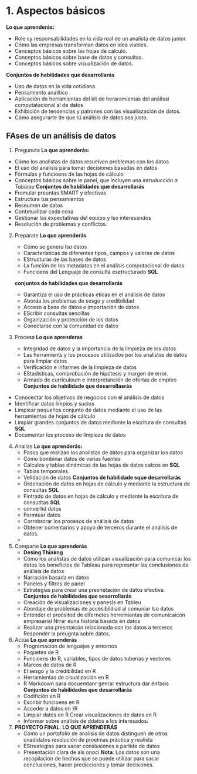 # 1. Aspectos básicos

**Lo que aprenderás:**
- Role sy responsabilidades en la vida real de un analista de datos junior.
- Cómo las empresas transforman datos en idea viables.
- Cenceptos básicos sobre las hojas de cálculo.
- Conceptos básicos sobre base de datos y consultas.
- Conceptos básicos sobre visualización de datos.


**Conjuntos de habilidades que desarrollarás**
- Uso de datos en la vida cotidiana
- Pensamiento analítico
- Aplicación de herramientas del kit de heraramientas del análissi computatacional al de datos
- Exhibición de tendencias y patrones con las visualiazación de datos.
- Cómo asegurarte de que tú análisis de datos sea justo.
## FAses de un análisis de datos



1. Pregunuta
  **Lo que aprenderás:** 
  - Cómo los analistas de datos resuelven problemas con los datos
  - El uso del análisis para tomar decisiones basadas en datos
  - Fórmulas y funcioens de las hojas de cálculo
  - Conceptos básicos sobre le panel, que incluyen una *intruducción a Tableau*
  **Conjuntos de habilidades que desarrollarás**
  - Fromular preuntas SMART y efectivas
  - Estructura tus pensamientos
  - Reseumen de datos
  - Contxtualizar cada cosa 
  - Gestionar las expectativas del equipo y lso interesandos
  - Resolución de problemas y conflictos.
2. Prepárate
   **Lo que aprenderás**
   - Cómo se genera lso datos
   - Características de diferentes tipos, campos y valorse de datos
   - EStructuras de las bases de datos
   - La función de los metadatos en el análisis computacional de datos
   - Funcioens del Lenguaje de consulta esetructurado **SQL**

    **conjuntos de habilidades que desarrollarás**
    - Garantiza el uso de prácticas éticas en el análisis de datos
    - Aborda los problemas de sesgo y credibilidad
    - Acceso a base de datos e importación de datos
    - EScribir consultas sencillas
    - Organización y protección de los datos
    - Conectarse con la comunidad de datos
3. Procesa
   **Lo que aprenderas**
   - Integridad de datos y la importancia de la limpieza de los datos
   - Las herramients y los procesos utilizados por los analistas de datos para limpiar datos
   - Verificación e informes de la limpieza de datos
   - EStadísticas, comprobación de hipótesis y margen de error. 
   - Armado de currículoum e interpretanción de ofertas de empleo
  **Conjuntos de habilidade que desarrollasrás**
  - Conocectar los objetivos de negocios con el análisis de datos
  - Identificar datos limpios y sucios
  - Limpiear pequeños conjunto de datos mediante el uso de las herramientas de hojas de cálculo
  - Limpiar grandes conjuntos de datos mediante la escritura de consultas **SQL**
  - Documentar los proceso de limpieza de datos
4. Analiza 
   **Lo que aprenderás:** 
   - Pasos que realizan los analistas de datos para organizar los datos
   - Cómo bombinar datos de varias fuentes
   - Cálculos y tablas dinámicas de las hojas de datos calcos en **SQL**
   - Tablas temporales
   - Velidación de datos
   **Conjuntos de habilidade sque desarrollarás**
   - Ordenación de datos en hojas de cálculo y mediante la estructura de consultas **SQL**
   - Fintrado de datos en hojas de cálculo y mediante la escritura de consutltas **SQL**
   - convertid datos
   - Formtear datos
   - Corrobrorar los procesos de análisis de datos
   - Obtener comentarios y apoyo de terceros durante el análisis de datos.
   - 
5. Comparte
    **Lo que aprenderás**
    - **Desing Thinkng** 
    - Cómo los analistas de datos utilizan visualización para comunicar los datos los beneficios de Tableau para represntar las conclusiones de análisis de datos 
    - Narración basada en datos
    - Paneles y filtros de panel
    - Estrategias para crear una presnetación de datos efectiva.
    **Conjuntos de habilidades que sesarrollarás**
    - Creación de visualizaciones y panesls en Tableu
    - Abordaje de problemas de accesibildiad al comuniar lso datos
    - Entender el proósitod de difernetes herremiantas de comunicaicón empresarial Nrrar euna historia basada en datos
    - Realizar una presntaicón relacionada con los datos a terceros Responder la preugnta sobre datos. 
6. Actúa
   **Lo que aprenderás**
   - Programación de lenguajes y entornos 
   - Paquetes de R
   - Funcioens de R, variables, tipos de datos tuberías y vectores
   - Marcos de datos de R 
   - El sesgo y la credibilidad en R 
   - Herramientas de cisualización en R 
   - R Markdown para docuemtanr genrar estructura dar énfasis 
    **Conjuntos de habilidades que desarrollarás**
    - Codifición en R
     - Escribir funcioens en R
     - Acceder a datos en }R
     - Limpiar datos en R Crear visualizaciones de datos en R
     - Informar sobre análisis de ddatos a los interesados.
7. **PROYECTO FINAL**:
   **LO QUE APRENDERÁS**
   - Cómo un portafolio de análisis de datos distinguen de otros cnadidatos resolución de proelmas práctica y realista
   - EStreategias para sacar conslusiones a partide de datos
   - Presentación clara de als onocí
**Nota**: Los datos son una recopilación de hechos que se puede utilizar para sacar conclusiones, hacer predicciones y tomar decisiones.
